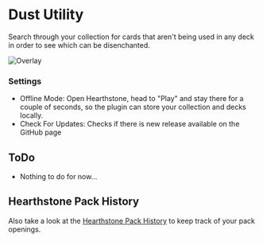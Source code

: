 # Dust Utility
Search through your collection for cards that aren't being used in any deck in order to see which can be disenchanted.

![Overlay](https://i.imgur.com/tIDgbNL.png)

### Settings
* Offline Mode: Open Hearthstone, head to "Play" and stay there for a couple of seconds, so the plugin can store your collection and decks locally.
* Check For Updates: Checks if there is new release available on the GitHub page

## ToDo
* Nothing to do for now...

## Hearthstone Pack History
Also take a look at the [Hearthstone Pack History](https://github.com/CLJunge/Spawn.HearthstonePackHistoryHearthstone) to keep track of your pack openings.
